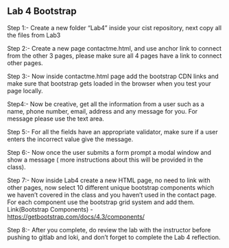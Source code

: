 ## Lab 4 Bootstrap

Step 1:- Create a new folder “Lab4” inside your cist repository, next
copy all the files from Lab3

Step 2:- Create a new page contactme.html, and use anchor link to
connect from the other 3 pages, please make sure all 4 pages have a link
to connect other pages.

Step 3:- Now inside contactme.html page add the bootstrap CDN links
and make sure that bootstrap gets loaded in the browser when you test
your page locally.

Step4:- Now be creative, get all the information from a user such as a
name, phone number, email, address and any message for you. For
message please use the text area.

Step 5:- For all the fields have an appropriate validator, make sure if a
user enters the incorrect value give the message.

Step 6:- Now once the user submits a form prompt a modal window and
show a message ( more instructions about this will be provided in the
class).

Step 7:- Now inside Lab4 create a new HTML page, no need to link
with other pages, now select 10 different unique bootstrap components
which we haven’t covered in the class and you haven’t used in the
contact page. For each component use the bootstrap grid system and add
them.
Link(Bootstrap Components) -
https://getbootstrap.com/docs/4.3/components/

Step 8:- After you complete, do review the lab with the instructor before
pushing to gitlab and loki, and don’t forget to complete the Lab 4
reflection.

